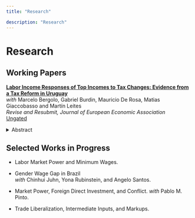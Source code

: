 ```yaml
---
title: "Research"

description: "Research"
---
```


# Research

## Working Papers

[__Labor Income Responses of Top Incomes to Tax Changes: Evidence from a Tax Reform in Uruguay__]() \
_with_ Marcelo Bergolo, Gabriel Burdin, Mauricio De Rosa, Matias Giaccobasso and Martín Leites \
_Revise and Resubmit, Journal of European Economic Association_ \
[Ungated](/sbir.pdf) 

<details>
<summary>Abstract</summary>
<p style="text-align: justify;">
In this paper, we analyze how top income earners (TIEs) respond to changes in personal income taxation. Using an unprecedented combination of administrative records from the Tax and Social Security Agencies that covers most sources of personal income, we exploit a unique reform to Uruguay’s progressive labor income tax schedule that generated quasi-random variation in the marginal tax rates affecting labor income earners in the top 1% of the distribution. Using a difference-in-differences design, we estimate the elasticities on the intensive, extensive, and income shifting margins to changes in the labor income tax rates. Our preferred specification estimates an intensive margin elasticity of 0.577, which is partially explained by a real labor supply adjustment through fewer hours worked. Responses on the extensive margin are larger. Our preferred estimates indicate an extensive margin semi-elasticity of 2.479, which is mostly driven by shifts from the labor to the corporate income tax base (with a semi-elasticity of -1.967). Based on a simple model that allows individuals to choose between different tax bases, we estimate that the efficiency costs of the reform are, at most, 31.3% of the projected tax revenue.
</p>
</details>

## Selected Works in Progress

- Labor Market Power and Minimum Wages.

- Gender Wage Gap in Brazil \
_with_ Chinhui Juhn, Yona Rubinstein, and Angelo Santos. 

- Market Power, Foreign Direct Investment, and Conflict. _with_ Pablo M. Pinto.

- Trade Liberalization, Intermediate Inputs, and Markups.

